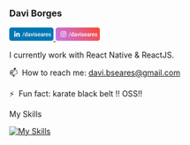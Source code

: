 ### Davi Borges &nbsp; <br>
<a href="https://linkedin.com/in/daviseares" target="_blank">
  <img src="https://raw.githubusercontent.com/daviseares/daviseares/master/assets/linkedin_davi.svg" width="80"/>
</a>
<a href="https://instagram.com/daviseares" target="_blank">
<img src="https://raw.githubusercontent.com/daviseares/daviseares/master/assets/intagram_davi.svg" width="80"/>
</a
<!--
**daviseares/daviseares** is a ✨ _special_ ✨ repository because its `README.md` (this file) appears on your GitHub profile.
-->

I currently work with React Native & ReactJS.

📫 &nbsp;How to reach me: davi.bseares@gmail.com 

⚡ &nbsp;Fun fact: karate black belt !! OSS!!

My Skills

[![My Skills](https://skillicons.dev/icons?i=html,css,js,ts,react,redux,gql,firebase,flutter,dart)](https://skillicons.dev)

